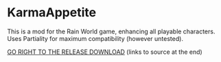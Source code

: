 # KarmaAppetite

This is a mod for the Rain World game, enhancing all playable characters.
Uses Partiality for maximum compatibility (however untested).

[GO RIGHT TO THE RELEASE DOWNLOAD](releases/tag/0.1)
(links to source at the end)
